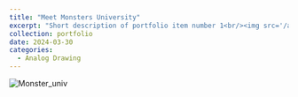 ```yaml
---
title: "Meet Monsters University"
excerpt: "Short description of portfolio item number 1<br/><img src='/artworks/monsters_univ.jpg'>"
collection: portfolio
date: 2024-03-30
categories: 
  - Analog Drawing
---
```

![Monster_univ](/artworks/monsters_univ.jpg)
